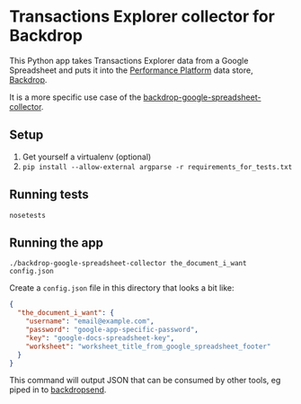 # Transactions Explorer collector for Backdrop

This Python app takes Transactions Explorer data from a Google Spreadsheet
and puts it into the [Performance Platform][pp] data store, [Backdrop][].

[pp]: https://www.gov.uk/performance
[Backdrop]: https://github.com/alphagov/backdrop

It is a more specific use case of the [backdrop-google-spreadsheet-collector][].

[backdrop-google-spreadsheet-collector]: https://github.com/alphagov/backdrop-google-spreadsheet-collector

## Setup

1. Get yourself a virtualenv (optional)
2. `pip install --allow-external argparse -r requirements_for_tests.txt`

## Running tests

`nosetests`

## Running the app

`./backdrop-google-spreadsheet-collector the_document_i_want config.json`

Create a `config.json` file in this directory that looks a bit like:

```json
{
  "the_document_i_want": {
    "username": "email@example.com",
    "password": "google-app-specific-password",
    "key": "google-docs-spreadsheet-key",
    "worksheet": "worksheet_title_from_google_spreadsheet_footer"
  }
}
```

This command will output JSON that can be consumed by other tools, eg piped
in to [backdropsend](https://github.com/alphagov/backdropsend).
